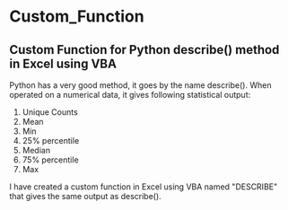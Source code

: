 # Custom_Function
## Custom Function for Python describe() method in Excel using VBA

Python has a very good method, it goes by the name describe(). When operated on a numerical data, it gives following statistical output:
1. Unique Counts
2. Mean
3. Min
4. 25% percentile
5. Median
6. 75% percentile
7. Max

I have created a custom function in Excel using VBA named "DESCRIBE" that gives the same output as describe().  
